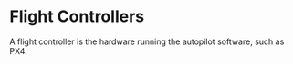 # Flight Controllers

A flight controller is the hardware running the autopilot software, such as PX4.

